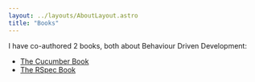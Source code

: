 ```yaml
---
layout: ../layouts/AboutLayout.astro
title: "Books"
---
```


I have co-authored 2 books, both about Behaviour Driven Development:

* [The Cucumber Book](https://www.amazon.co.uk/Cucumber-Book-Behaviour-Driven-Development-Programmers/dp/1934356808)
* [The RSpec Book](https://www.amazon.co.uk/RSpec-Book-Behaviour-Development-Cucumber/dp/1934356379)